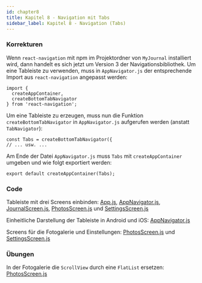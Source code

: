 ```yaml
---
id: chapter8
title: Kapitel 8 - Navigation mit Tabs
sidebar_label: Kapitel 8 - Navigation (Tabs)
---
```


### Korrekturen

Wenn `react-navigation` mit npm im Projektordner von `MyJournal` installiert wird, dann handelt es 
sich jetzt um Version 3 der Navigationsbibliothek. Um eine Tableiste zu verwenden, muss in `AppNavigator.js` 
der entsprechende Import aus `react-navigation` angepasst werden:

```
import {
  createAppContainer, 
  createBottomTabNavigator
} from 'react-navigation';
```

Um eine Tableiste zu erzeugen, muss nun die Funktion `createBottomTabNavigator` in `AppNavigator.js`
aufgerufen werden (anstatt `TabNavigator`):

```
const Tabs = createBottomTabNavigator({
// ... usw. ...
``` 

Am Ende der Datei `AppNavigator.js` muss `Tabs` mit `createAppContainer` umgeben
und wie folgt exportiert werden:

```
export default createAppContainer(Tabs);
```

### Code

Tableiste mit drei Screens einbinden: [App.js](assets/chapter8/SimpleScreens/App.js), [AppNavigator.js](assets/chapter8/SimpleScreens/AppNavigator.js), [JournalScreen.js](assets/chapter8/SimpleScreens/JournalScreen.js), [PhotosScreen.js](assets/chapter8/SimpleScreens/PhotosScreen.js) und [SettingsScreen.js](assets/chapter8/SimpleScreens/SettingsScreen.js)

Einheitliche Darstellung der Tableiste in Android und iOS: [AppNavigator.js](assets/chapter8/EinheitlicheTableiste/AppNavigator.js)

Screens für die Fotogalerie und Einstellungen: [PhotosScreen.js](assets/chapter8/Screens/PhotosScreen.js) und [SettingsScreen.js](assets/chapter8/Screens/SettingsScreen.js)

### Übungen

In der Fotogalerie die `ScrollView` durch eine `FlatList` ersetzen:
[PhotosScreen.js](assets/chapter8/Uebung3/PhotosScreen.js)
